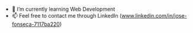 - 🌱 I’m currently learning Web Development
- 📫 Feel free to contact me through LinkedIn (www.linkedin.com/in/jose-fonseca-7117ba220)

<!---
Fonseca004/Fonseca004 is a ✨ special ✨ repository because its `README.md` (this file) appears on your GitHub profile.
You can click the Preview link to take a look at your changes.
--->
